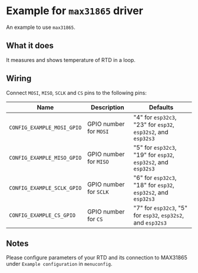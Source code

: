 # Example for `max31865` driver

An example to use `max31865`.

## What it does

It measures and shows temperature of RTD in a loop.

## Wiring

Connect `MOSI`, `MISO`, `SCLK` and `CS` pins to the following pins:

| Name | Description | Defaults |
|------|-------------|----------|
| `CONFIG_EXAMPLE_MOSI_GPIO` | GPIO number for `MOSI` | "4" for `esp32c3`, "23" for `esp32`, `esp32s2`, and `esp32s3` |
| `CONFIG_EXAMPLE_MISO_GPIO` | GPIO number for `MISO` | "5" for `esp32c3`, "19" for `esp32`, `esp32s2`, and `esp32s3` |
| `CONFIG_EXAMPLE_SCLK_GPIO` | GPIO number for `SCLK` | "6" for `esp32c3`, "18" for `esp32`, `esp32s2`, and `esp32s3` |
| `CONFIG_EXAMPLE_CS_GPIO` | GPIO number for `CS` | "7" for `esp32c3`, "5" for `esp32`, `esp32s2`, and `esp32s3` |

## Notes

Please configure parameters of your RTD and its connection to MAX31865
under `Example configuration` in `menuconfig`.
